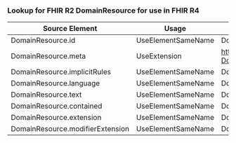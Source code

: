 ### Lookup for FHIR R2 DomainResource for use in FHIR R4

| Source Element | Usage | Target |
| -------------- | ----- | ------ |
| DomainResource.id | UseElementSameName | DomainResource.id |
| DomainResource.meta | UseExtension | http://hl7.org/fhir/1.0/StructureDefinition/extension-DomainResource.meta |
| DomainResource.implicitRules | UseElementSameName | DomainResource.implicitRules |
| DomainResource.language | UseElementSameName | DomainResource.language |
| DomainResource.text | UseElementSameName | DomainResource.text |
| DomainResource.contained | UseElementSameName | DomainResource.contained |
| DomainResource.extension | UseElementSameName | DomainResource.extension |
| DomainResource.modifierExtension | UseElementSameName | DomainResource.modifierExtension |
